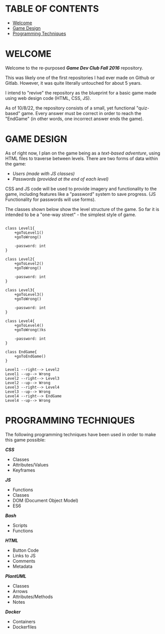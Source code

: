 # TABLE OF CONTENTS
- [Welcome](#welcome)
- [Game Design](#game-design)
- [Programming Techniques](#programming-techniques)

# WELCOME

Welcome to the re-purposed ***Game Dev Club Fall 2016*** repository.

This was likely one of the first repositories I had ever made on Github or Gitlab.
However, it was quite literally untouched for about 5 years.

I intend to "revive" the repository as the blueprint for a basic game made
using web design code (HTML, CSS, JS).

As of 10/8/22, the repository consists of a small, yet functional
"quiz-based" game. 
Every answer must be correct in order to reach
the "EndGame" (in other words, one incorrect answer ends the game).

# GAME DESIGN

As of right now, I plan on the game being as a *text-based adventure*, using HTML files to traverse between levels.
There are two forms of data within the game:
- *Users (made with JS classes)*
- *Passwords (provided at the end of each level)*

CSS and JS code will be used to provide imagery and functionality
to the game, including features like a "password" system to save
progress. (JS Functionality for passwords will use forms).

The classes shown below show the level structure of the game.
So far it is intended to be a "one-way street" - the simplest
style of game.

```plantuml

class Level1{
    +goToLevel1()
    +goToWrong()
    
    -password: int
}

class Level2{
    +goToLevel2()
    +goToWrong()

    -password: int
}

class Level3{
    +goToLevel3()
    +goToWrong()

    -password: int
}

class Level4{
    +goToLevel4()
    +goToWrong()ks

    -password: int
}

class EndGame{
    +goToEndGame()
}

Level1 --right--> Level2
Level1 --up--> Wrong
Level2 --right--> Level3
Level2 --up--> Wrong
Level3 --right--> Level4
Level3 --up--> Wrong
Level4 --right--> EndGame
Level4 --up--> Wrong
```
# PROGRAMMING TECHNIQUES

The following programming techniques have been used in order to make
this game possible:

***CSS***
- Classes
- Attributes/Values
- Keyframes

***JS***
- Functions
- Classes
- DOM (Document Object Model)
- ES6

***Bash***
- Scripts
- Functions

***HTML***
- Button Code
- Links to JS
- Comments
- Metadata

***PlantUML***
- Classes
- Arrows
- Attributes/Methods
- Notes

***Docker***
- Containers
- Dockerfiles